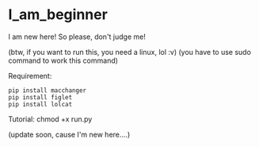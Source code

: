 # I_am_beginner
I am new here! So please, don't judge me!

(btw, if you want to run this, you need a linux, lol :v)
(you have to use sudo command to work this command)

Requirement:

    pip install macchanger
    pip install figlet
    pip install lolcat

Tutorial:
  chmod +x run.py

(update soon, cause I'm new here....)

